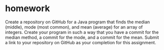 # homework
Create a repository on GitHub for a Java program that finds the median (middle), mode (most common), and mean (average) for an array of integers. Create your program in such a way that you have a commit for the median method, a commit for the mode, and a commit for the mean. Submit a link to your repository on GitHub as your completion for this assignment.
